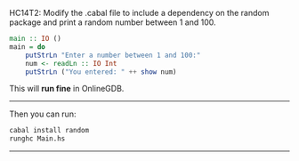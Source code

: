 
HC14T2: Modify the .cabal file to include a dependency on the random package and print a random number between 1 and 100.

```haskell
main :: IO ()
main = do
    putStrLn "Enter a number between 1 and 100:"
    num <- readLn :: IO Int
    putStrLn ("You entered: " ++ show num)
```

This will **run fine** in OnlineGDB.

---


Then you can run:

```bash
cabal install random
runghc Main.hs
```


---
